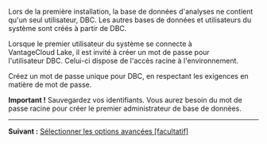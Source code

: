 Lors de la première installation, la base de données d'analyses ne contient qu'un seul utilisateur, DBC. Les autres bases de données et utilisateurs du système sont créés à partir de DBC.

Lorsque le premier utilisateur du système se connecte à VantageCloud Lake, il est invité à créer un mot de passe pour l'utilisateur DBC. Celui-ci dispose de l'accès racine à l'environnement.

Créez un mot de passe unique pour DBC, en respectant les exigences en matière de mot de passe.

**Important !** Sauvegardez vos identifiants. Vous aurez besoin du mot de passe racine pour créer le premier administrateur de base de données.

------------------------------------------------------------------------

**Suivant :** [Sélectionner les options avancées \[facultatif\]](keu1721069101205.md)

